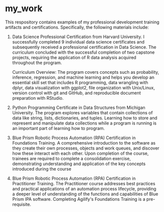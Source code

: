 # my_work
This respository contains examples of my professional development training artifacts and certifications. 
Specifically, the following materials include:

1. Data Science Professional Certification from Harvard University.
   I successfully completed 9 individual data science certificates and subsequently received a professional certification in Data Science. The curriculum concluded with the successful completion of two capstone projects, requiring the application of R data analysis acquired throughout the program.
   
   Curriculum Overview:
   The program covers concepts such as probability, inference, regression, and machine learning and helps you develop an essential skill set that includes R programming, data wrangling with dplyr, data visualization with ggplot2, file organization with Unix/Linux, version control with git and GitHub, and reproducible document preparation with RStudio.
   
   

2. Python Programming Certificate in Data Structures from Michigan University.
   The program explores variables that contain collections of data like string, lists, dictionaries, and tuples. Learning how to store and represent and manipulate data collections while a program is running is an important part of learning how to program.

3. Blue Prism Robotic Process Automation (RPA) Certification in Foundations Training.
   A comprehensive introduction to the software as they create their own processes, objects and work queues, and discover how these interact with each other. Upon completion of the course, trainees are required to complete a consolidation exercise, demonstrating understanding and application of the key concepts introduced during the course

4. Blue Prism Robotic Process Automation (RPA) Certification in Practitioner Training.
   The Practitioner course addresses best practices and practical applications of an automation process lifecycle, providing a deeper level of understanding of the functions and capabilities of Blue Prism IPA software. Completing Agilify's Foundations Training is a pre-requisite.
